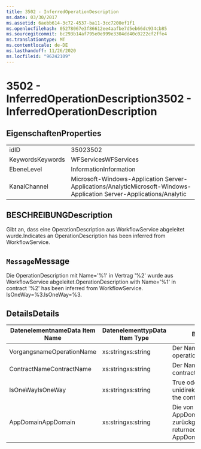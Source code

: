 ```yaml
---
title: 3502 - InferredOperationDescription
ms.date: 03/30/2017
ms.assetid: 6aebb614-3c72-4537-ba11-3cc7200ef1f1
ms.openlocfilehash: 05278067e3f86612ee4aafbe7d5eb66dc934cb85
ms.sourcegitcommit: bc293b14af795e0e999e3304dd40c0222cf2ffe4
ms.translationtype: MT
ms.contentlocale: de-DE
ms.lasthandoff: 11/26/2020
ms.locfileid: "96242109"
---
```

# <a name="3502---inferredoperationdescription"></a><span data-ttu-id="feac5-102">3502 - InferredOperationDescription</span><span class="sxs-lookup"><span data-stu-id="feac5-102">3502 - InferredOperationDescription</span></span>

## <a name="properties"></a><span data-ttu-id="feac5-103">Eigenschaften</span><span class="sxs-lookup"><span data-stu-id="feac5-103">Properties</span></span>  
  
|||  
|-|-|  
|<span data-ttu-id="feac5-104">id</span><span class="sxs-lookup"><span data-stu-id="feac5-104">ID</span></span>|<span data-ttu-id="feac5-105">3502</span><span class="sxs-lookup"><span data-stu-id="feac5-105">3502</span></span>|  
|<span data-ttu-id="feac5-106">Keywords</span><span class="sxs-lookup"><span data-stu-id="feac5-106">Keywords</span></span>|<span data-ttu-id="feac5-107">WFServices</span><span class="sxs-lookup"><span data-stu-id="feac5-107">WFServices</span></span>|  
|<span data-ttu-id="feac5-108">Ebene</span><span class="sxs-lookup"><span data-stu-id="feac5-108">Level</span></span>|<span data-ttu-id="feac5-109">Information</span><span class="sxs-lookup"><span data-stu-id="feac5-109">Information</span></span>|  
|<span data-ttu-id="feac5-110">Kanal</span><span class="sxs-lookup"><span data-stu-id="feac5-110">Channel</span></span>|<span data-ttu-id="feac5-111">Microsoft-Windows-Application Server-Applications/Analytic</span><span class="sxs-lookup"><span data-stu-id="feac5-111">Microsoft-Windows-Application Server-Applications/Analytic</span></span>|  
  
## <a name="description"></a><span data-ttu-id="feac5-112">BESCHREIBUNG</span><span class="sxs-lookup"><span data-stu-id="feac5-112">Description</span></span>  

 <span data-ttu-id="feac5-113">Gibt an, dass eine OperationDescription aus WorkflowService abgeleitet wurde.</span><span class="sxs-lookup"><span data-stu-id="feac5-113">Indicates an OperationDescription has been inferred from WorkflowService.</span></span>  
  
## <a name="message"></a><span data-ttu-id="feac5-114">`Message`</span><span class="sxs-lookup"><span data-stu-id="feac5-114">Message</span></span>  

 <span data-ttu-id="feac5-115">Die OperationDescription mit Name='%1' in Vertrag '%2' wurde aus WorkflowService abgeleitet.</span><span class="sxs-lookup"><span data-stu-id="feac5-115">OperationDescription with Name='%1' in contract '%2' has been inferred from WorkflowService.</span></span> <span data-ttu-id="feac5-116">IsOneWay=%3.</span><span class="sxs-lookup"><span data-stu-id="feac5-116">IsOneWay=%3.</span></span>  
  
## <a name="details"></a><span data-ttu-id="feac5-117">Details</span><span class="sxs-lookup"><span data-stu-id="feac5-117">Details</span></span>  
  
|<span data-ttu-id="feac5-118">Datenelementname</span><span class="sxs-lookup"><span data-stu-id="feac5-118">Data Item Name</span></span>|<span data-ttu-id="feac5-119">Datenelementtyp</span><span class="sxs-lookup"><span data-stu-id="feac5-119">Data Item Type</span></span>|<span data-ttu-id="feac5-120">BESCHREIBUNG</span><span class="sxs-lookup"><span data-stu-id="feac5-120">Description</span></span>|  
|--------------------|--------------------|-----------------|  
|<span data-ttu-id="feac5-121">Vorgangsname</span><span class="sxs-lookup"><span data-stu-id="feac5-121">OperationName</span></span>|<span data-ttu-id="feac5-122">xs:string</span><span class="sxs-lookup"><span data-stu-id="feac5-122">xs:string</span></span>|<span data-ttu-id="feac5-123">Der Name des Vorgangs.</span><span class="sxs-lookup"><span data-stu-id="feac5-123">The name of the operation.</span></span>|  
|<span data-ttu-id="feac5-124">ContractName</span><span class="sxs-lookup"><span data-stu-id="feac5-124">ContractName</span></span>|<span data-ttu-id="feac5-125">xs:string</span><span class="sxs-lookup"><span data-stu-id="feac5-125">xs:string</span></span>|<span data-ttu-id="feac5-126">Der Name des Vertrags.</span><span class="sxs-lookup"><span data-stu-id="feac5-126">The name of the contract.</span></span>|  
|<span data-ttu-id="feac5-127">IsOneWay</span><span class="sxs-lookup"><span data-stu-id="feac5-127">IsOneWay</span></span>|<span data-ttu-id="feac5-128">xs:string</span><span class="sxs-lookup"><span data-stu-id="feac5-128">xs:string</span></span>|<span data-ttu-id="feac5-129">True oder False gibt an, ob der Vertrag unidirektional ist.</span><span class="sxs-lookup"><span data-stu-id="feac5-129">True or False indicating if the contract is one-way.</span></span>|  
|<span data-ttu-id="feac5-130">AppDomain</span><span class="sxs-lookup"><span data-stu-id="feac5-130">AppDomain</span></span>|<span data-ttu-id="feac5-131">xs:string</span><span class="sxs-lookup"><span data-stu-id="feac5-131">xs:string</span></span>|<span data-ttu-id="feac5-132">Die von AppDomain.CurrentDomain.FriendlyName zurückgegebene Zeichenfolge.</span><span class="sxs-lookup"><span data-stu-id="feac5-132">The string returned by AppDomain.CurrentDomain.FriendlyName.</span></span>|
